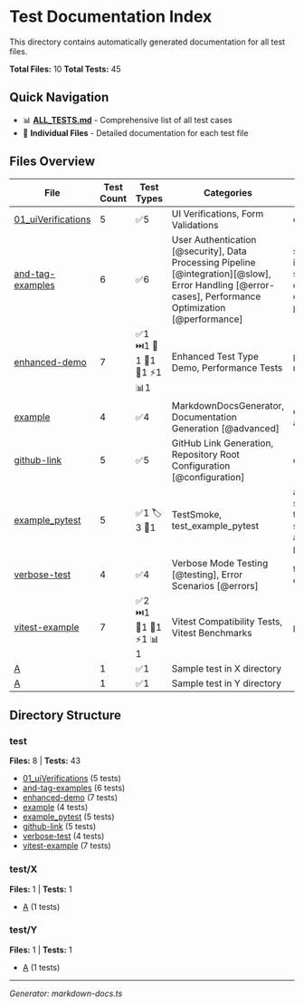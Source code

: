 # Test Documentation Index

This directory contains automatically generated documentation for all test files.

**Total Files:** 10
**Total Tests:** 45

## Quick Navigation

- 📊 **[ALL_TESTS.md](ALL_TESTS.md)** - Comprehensive list of all test cases
- 📁 **Individual Files** - Detailed documentation for each test file

## Files Overview

| File | Test Count | Test Types | Categories | Tags |
|------|------------|------------|------------|------|
| [01_uiVerifications](test/01_uiVerifications.md) | 5 | ✅5 | UI Verifications, Form Validations | error-case |
| [and-tag-examples](test/and-tag-examples.md) | 6 | ✅6 | User Authentication [@security], Data Processing Pipeline [@integration][@slow], Error Handling [@error-cases], Performance Optimization [@performance] | security, integration, slow, error-cases, error-case, performance |
| [enhanced-demo](test/enhanced-demo.md) | 7 | ✅1 ⏭️1 📝1 🔄1 🎯1 ⚡1 📊1 | Enhanced Test Type Demo, Performance Tests | parameterized, negative-test |
| [example](test/example.md) | 4 | ✅4 | MarkdownDocsGenerator, Documentation Generation [@advanced] | error-case, advanced |
| [github-link](test/github-link.md) | 5 | ✅5 | GitHub Link Generation, Repository Root Configuration [@configuration] | configuration |
| [example_pytest](test/test_example_pytest.py) | 5 | ✅1 🏷️3 🔢1 | TestSmoke, test_example_pytest | ariadne, substrate, test_key, skip_blockchain, active_flow, parametrize |
| [verbose-test](test/verbose-test.md) | 4 | ✅4 | Verbose Mode Testing [@testing], Error Scenarios [@errors] | testing, errors, error-case |
| [vitest-example](test/vitest-example.md) | 7 | ✅2 ⏭️1 🔄1 🎯1 ⚡1 📊1 | Vitest Compatibility Tests, Vitest Benchmarks | parameterized |
| [A](test/X/A.md) | 1 | ✅1 | Sample test in X directory |  |
| [A](test/Y/A.md) | 1 | ✅1 | Sample test in Y directory |  |

## Directory Structure

### test

**Files:** 8 | **Tests:** 43

- [01_uiVerifications](test/01_uiVerifications.md) (5 tests)
- [and-tag-examples](test/and-tag-examples.md) (6 tests)
- [enhanced-demo](test/enhanced-demo.md) (7 tests)
- [example](test/example.md) (4 tests)
- [example_pytest](test/test_example_pytest.py) (5 tests)
- [github-link](test/github-link.md) (5 tests)
- [verbose-test](test/verbose-test.md) (4 tests)
- [vitest-example](test/vitest-example.md) (7 tests)

### test/X

**Files:** 1 | **Tests:** 1

- [A](test/X/A.md) (1 tests)

### test/Y

**Files:** 1 | **Tests:** 1

- [A](test/Y/A.md) (1 tests)


---
*Generator: markdown-docs.ts*
